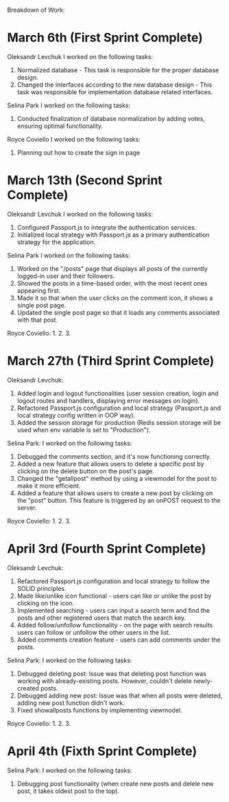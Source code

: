 Breakdown of Work:

# March 6th (First Sprint Complete)

Oleksandr Levchuk
I worked on the following tasks:
1. Normalized database - This task is responsible for the proper database design.
2. Changed the interfaces according to the new database design - This task was responsible for implementation database related interfaces.

Selina Park
I worked on the following tasks: 
1. Conducted finalization of database normalization by adding votes, ensuring optimal functionality.

Royce Coviello
I worked on the following tasks:
1. Planning out how to create the sign in page

# March 13th (Second Sprint Complete)

Oleksandr Levchuk
I worked on the following tasks:
1. Configured Passport.js to integrate the authentication services.
2. Initialized local strategy with Passport.js as a primary authentication strategy for the application.

Selina Park
I worked on the following tasks:
1. Worked on the "/posts" page that displays all posts of the currently logged-in user and their followers.
2. Showed the posts in a time-based order, with the most recent ones appearing first.
3. Made it so that when the user clicks on the comment icon, it shows a single post page.
4. Updated the single post page so that it loads any comments associated with that post.

Royce Coviello:
1. 
2. 
3.

# March 27th (Third Sprint Complete)

Oleksandr Levchuk:
1. Added login and logout functionalities (user session creation, login and logout routes and handlers, displaying error messages on login).
2. Refactored Passport.js configuration and local strategy (Passport.js and local strategy config written in OOP way).
3. Added the session storage for production (Redis session storage will be used when env variable is set to "Production").

Selina Park:
I worked on the following tasks:
1. Debugged the comments section, and it's now functioning correctly.
2. Added a new feature that allows users to delete a specific post by clicking on the delete button on the post's page.
3. Changed the "getallpost" method by using a viewmodel for the post to make it more efficient.
4. Added a feature that allows users to create a new post by clicking on the "post" button. This feature is triggered by an onPOST request to the server.

Royce Coviello:
1. 
2. 
3.

# April 3rd (Fourth Sprint Complete)

Oleksandr Levchuk:
1. Refactored Passport.js configuration and local strategy to follow the SOLID principles.
2. Made like/unlike icon functional - users can like or unlike the post by clicking on the icon. 
3. Implemented searching - users can input a search term and find the posts and other registered users that match the search key.
4. Added follow/unfollow functionality - on the page with search results users can follow or unfollow the other users in the list.
5. Added comments creation feature - users can add comments under the posts.

Selina Park:
I worked on the following tasks:
1. Debugged deleting post: Issue was that deleting post function was working with already-existing posts. However, couldn't delete newly-created posts.
2. Debugged adding new post: Issue was that when all posts were deleted, adding new post function didn't work. 
3. Fixed showallposts functions by implementing viewmodel. 

Royce Coviello:
1. 
2. 
3.

# April 4th (Fixth Sprint Complete)
Selina Park:
I worked on the following tasks:
1. Debugging post functionality (when create new posts and delele new post, it takes oldest post to the top).
